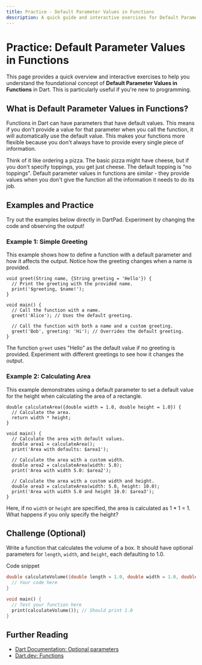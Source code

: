 ```yaml
---
title: Practice - Default Parameter Values in Functions
description: A quick guide and interactive exercises for Default Parameter Values in Functions in Dart.
---
```


# Practice: Default Parameter Values in Functions

This page provides a quick overview and interactive exercises to help you understand the foundational concept of **Default Parameter Values in Functions** in Dart. This is particularly useful if you're new to programming.

## What is Default Parameter Values in Functions?

Functions in Dart can have parameters that have default values. This means if you don't provide a value for that parameter when you call the function, it will automatically use the default value. This makes your functions more flexible because you don't always have to provide every single piece of information.

Think of it like ordering a pizza. The basic pizza might have cheese, but if you don't specify toppings, you get just cheese. The default topping is "no toppings". Default parameter values in functions are similar - they provide values when you don't give the function all the information it needs to do its job.

## Examples and Practice

Try out the examples below directly in DartPad. Experiment by changing the code and observing the output!

### Example 1: Simple Greeting

This example shows how to define a function with a default parameter and how it affects the output. Notice how the greeting changes when a name is provided.

```dartpad:run-dart
void greet(String name, {String greeting = 'Hello'}) {
  // Print the greeting with the provided name.
  print('$greeting, $name!');
}

void main() {
  // Call the function with a name.
  greet('Alice'); // Uses the default greeting.

  // Call the function with both a name and a custom greeting.
  greet('Bob', greeting: 'Hi'); // Overrides the default greeting.
}
```

The function `greet` uses "Hello" as the default value if no greeting is provided. Experiment with different greetings to see how it changes the output.

### Example 2: Calculating Area

This example demonstrates using a default parameter to set a default value for the height when calculating the area of a rectangle.

```dartpad:run-dart
double calculateArea({double width = 1.0, double height = 1.0}) {
  // Calculate the area.
  return width * height;
}

void main() {
  // Calculate the area with default values.
  double area1 = calculateArea();
  print('Area with defaults: $area1');

  // Calculate the area with a custom width.
  double area2 = calculateArea(width: 5.0);
  print('Area with width 5.0: $area2');

  // Calculate the area with a custom width and height.
  double area3 = calculateArea(width: 5.0, height: 10.0);
  print('Area with width 5.0 and height 10.0: $area3');
}
```

Here, if no `width` or `height` are specified, the area is calculated as 1 * 1 = 1. What happens if you only specify the height?

## Challenge (Optional)
Write a function that calculates the volume of a box. It should have optional parameters for `length`, `width`, and `height`, each defaulting to 1.0.

Code snippet

```dart
double calculateVolume({double length = 1.0, double width = 1.0, double height = 1.0}) {
  // Your code here
}

void main() {
  // Test your function here
  print(calculateVolume()); // Should print 1.0
}
```

## Further Reading

*   [Dart Documentation: Optional parameters](https://dart.dev/language/parameters#optional-parameters)
*   [Dart.dev: Functions](https://dart.dev/language/functions)

